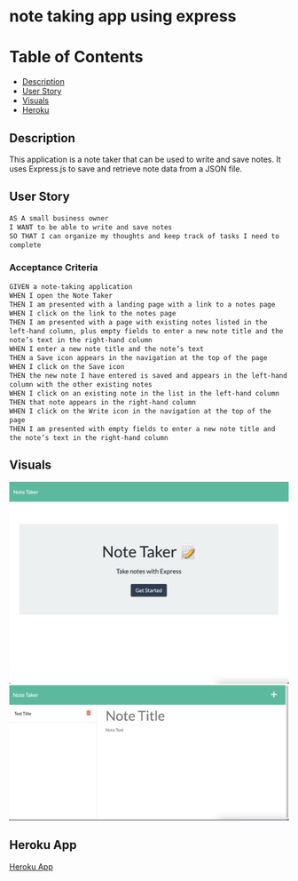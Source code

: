 # note taking app using express

# Table of Contents
* [Description](#description)
* [User Story](#userStory)
* [Visuals](#visuals)
* [Heroku](#heroku)


## Description
This application is a note taker that can be used to write and save notes.  It uses Express.js to save and retrieve note data from a JSON file.


## User Story
```
AS A small business owner
I WANT to be able to write and save notes
SO THAT I can organize my thoughts and keep track of tasks I need to complete
```

### Acceptance Criteria
```
GIVEN a note-taking application
WHEN I open the Note Taker
THEN I am presented with a landing page with a link to a notes page
WHEN I click on the link to the notes page
THEN I am presented with a page with existing notes listed in the left-hand column, plus empty fields to enter a new note title and the note’s text in the right-hand column
WHEN I enter a new note title and the note’s text
THEN a Save icon appears in the navigation at the top of the page
WHEN I click on the Save icon
THEN the new note I have entered is saved and appears in the left-hand column with the other existing notes
WHEN I click on an existing note in the list in the left-hand column
THEN that note appears in the right-hand column
WHEN I click on the Write icon in the navigation at the top of the page
THEN I am presented with empty fields to enter a new note title and the note’s text in the right-hand column
```

## Visuals
![home page](./public/assets/images/homePage.png)
![note taking page](./public/assets/images/noteTaker.png)


## Heroku App
[Heroku App](https://intense-mountain-48692.herokuapp.com)